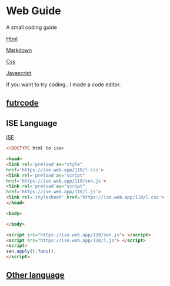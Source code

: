 <link rel="stylesheet" href="https://actwu.github.io/neu/n.css"/>

# Web Guide
A small coding guide

[Html](/html.md)

[Markdown](/md.md)

[Css](/css.md)

[Javascript](/js.md)

If you want to try coding.. i made a code editor.
## [futrcode](https://actwu.github.io/code)

## ISE Language
[ISE](https://ise.web.app/docs)
```html
<!DOCTYPE html to ise>

<head>
<link rel='preload'as="style"
href='https://ise.web.app/110/l.css'>
<link rel='preload'as="script"
href='https://ise.web.app/110/sen.js'>
<link rel='preload'as="script"
href='https://ise.web.app/110/l.js'>
<link rel='stylesheet' href='https://ise.web.app/110/l.css'>
</head>

<body>

</body>

<script src="https://ise.web.app/110/sen.js"> </script>
<script src="https://ise.web.app/110/l.js"> </script>
<script>
sen.apply();func();
</script>
```

## [Other language](/other.md)
